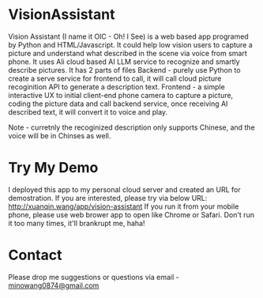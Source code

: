 # VisionAssistant
Vision Assistant (I name it OIC - Oh! I See) is a web based app programed by Python and HTML/Javascript. It could help low vision users to capture a picture and understand what described in the scene via voice from smart phone. It uses Ali cloud based AI LLM service to recognize and smartly describe pictures. 
It has 2 parts of files
Backend - purely use Python to create a serve service for frontend to call, it will call cloud picture recoginition API to generate a description text. 
Frontend - a simple interactive UX to initial client-end phone camera to capture a picture, coding the picture data and call backend service, once receiving AI described text, it will convert it to voice and play. 

Note - curretnly the recoginized description only supports Chinese, and the voice will be in Chinses as well. 

# Try My Demo
I deployed this app to my personal cloud server and created an URL for demostration. If you are interested, please try via below URL:
http://xuanqin.wang/app/vision-assistant
If you run it from your mobile phone, please use web brower app to open like Chrome or Safari. 
Don't run it too many times, it'll brankrupt me, haha!

# Contact
Please drop me suggestions or questions via email - minowang0874@gmail.com
